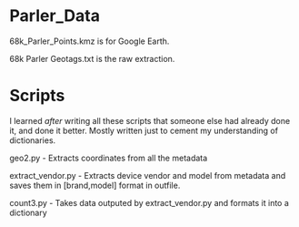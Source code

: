 # Parler_Data
68k_Parler_Points.kmz is for Google Earth.

68k Parler Geotags.txt is the raw extraction.

# Scripts
I learned *after* writing all these scripts that someone else had already done it, and done it better. Mostly written just to cement my understanding of dictionaries.

geo2.py - Extracts coordinates from all the metadata

extract_vendor.py - Extracts device vendor and model from metadata and saves them in [brand,model] format in outfile.

count3.py - Takes data outputed by extract_vendor.py and formats it into a dictionary
